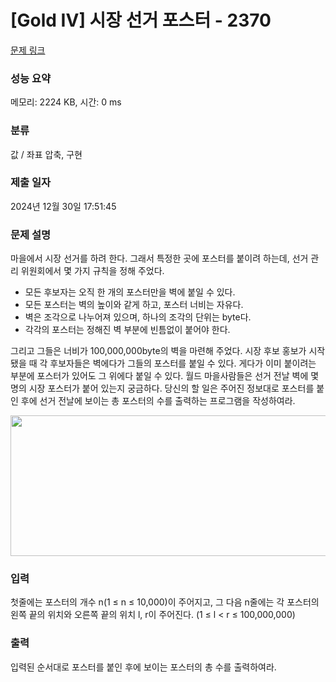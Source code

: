 # [Gold IV] 시장 선거 포스터 - 2370 

[문제 링크](https://www.acmicpc.net/problem/2370) 

### 성능 요약

메모리: 2224 KB, 시간: 0 ms

### 분류

값 / 좌표 압축, 구현

### 제출 일자

2024년 12월 30일 17:51:45

### 문제 설명

<p>마을에서 시장 선거를 하려 한다. 그래서 특정한 곳에 포스터를 붙이려 하는데, 선거 관리 위원회에서 몇 가지 규칙을 정해 주었다.</p>

<ul>
	<li>모든 후보자는 오직 한 개의 포스터만을 벽에 붙일 수 있다.</li>
	<li>모든 포스터는 벽의 높이와 같게 하고, 포스터 너비는 자유다.</li>
	<li>벽은 조각으로 나누어져 있으며, 하나의 조각의 단위는 byte다.</li>
	<li>각각의 포스터는 정해진 벽 부분에 빈틈없이 붙어야 한다.</li>
</ul>

<p>그리고 그들은 너비가 100,000,000byte의 벽을 마련해 주었다. 시장 후보 홍보가 시작됐을 때 각 후보자들은 벽에다가 그들의 포스터를 붙일 수 있다. 게다가 이미 붙이려는 부분에 포스터가 있어도 그 위에다 붙일 수 있다. 월드 마을사람들은 선거 전날 벽에 몇 명의 시장 포스터가 붙어 있는지 궁금하다. 당신의 할 일은 주어진 정보대로 포스터를 붙인 후에 선거 전날에 보이는 총 포스터의 수를 출력하는 프로그램을 작성하여라. </p>

<p><img alt="" src="https://www.acmicpc.net/JudgeOnline/upload/201103/pot.png" style="height:225px; width:506px"></p>

### 입력 

 <p>첫줄에는 포스터의 개수 n(1 ≤ n ≤ 10,000)이 주어지고, 그 다음 n줄에는 각 포스터의 왼쪽 끝의 위치와 오른쪽 끝의 위치 l, r이 주어진다. (1 ≤ l < r ≤ 100,000,000)</p>

### 출력 

 <p>입력된 순서대로 포스터를 붙인 후에 보이는 포스터의 총 수를 출력하여라.</p>

